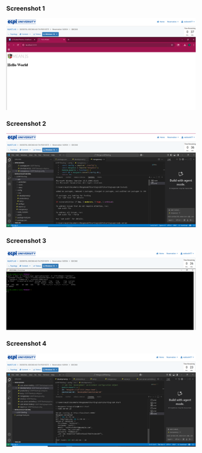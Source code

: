 ### Screenshot 1
![Screenshot 1](images/2.3%20SC1.png)

### Screenshot 2
![Screenshot 2](images/2.3%20SC2.png)

### Screenshot 3
![Screenshot 3](images/2.3%20SC3.png)

### Screenshot 4
![Screenshot 4](images/2.3%20SC4.png)